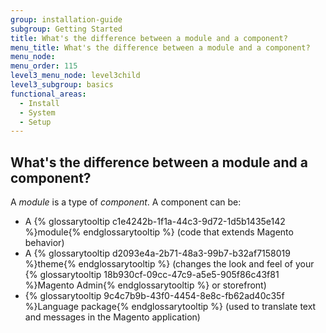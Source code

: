 ```yaml
---
group: installation-guide
subgroup: Getting Started
title: What's the difference between a module and a component?
menu_title: What's the difference between a module and a component?
menu_node:
menu_order: 115
level3_menu_node: level3child
level3_subgroup: basics
functional_areas:
  - Install
  - System
  - Setup
---
```

 
## What's the difference between a module and a component?

A *module* is a type of *component*. A component can be:

*	A {% glossarytooltip c1e4242b-1f1a-44c3-9d72-1d5b1435e142 %}module{% endglossarytooltip %} (code that extends Magento behavior)
*	A {% glossarytooltip d2093e4a-2b71-48a3-99b7-b32af7158019 %}theme{% endglossarytooltip %} (changes the look and feel of your {% glossarytooltip 18b930cf-09cc-47c9-a5e5-905f86c43f81 %}Magento Admin{% endglossarytooltip %} or storefront)
*	{% glossarytooltip 9c4c7b9b-43f0-4454-8e8c-fb62ad40c35f %}Language package{% endglossarytooltip %} (used to translate text and messages in the Magento application)
